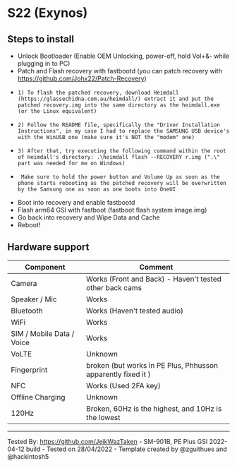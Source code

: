 # S22 (Exynos)

## Steps to install

* Unlock Bootloader (Enable OEM Unlocking, power-off, hold Vol+&- while plugging in to PC)
* Patch and Flash recovery with fastbootd (you can patch recovery with https://github.com/Johx22/Patch-Recovery)
*     1) To flash the patched recovery, download Heimdall (https://glassechidna.com.au/heimdall/) extract it and put the patched recovery.img into the same directory as the heimdall.exe (or the Linux equivalent)
*     2) Follow the README file, specifically the "Driver Installation Instructions", in my case I had to replace the SAMSUNG USB device's with the WinUSB one (make sure it's NOT the "modem" one)
*     3) After that, try executing the following command within the root of Heimdall's directory: .\heimdall flash --RECOVERY r.img (".\" part was needed for me on Windows)
*      Make sure to hold the power button and Volume Up as soon as the phone starts rebooting as the patched recovery will be overwritten by the Samsung one as soon as one boots into OneUI
* Boot into recovery and enable fastbootd
* Flash arm64 GSI with fastboot (fastboot flash system image.img)
* Go back into recovery and Wipe Data and Cache
* Reboot!

## Hardware support

| Component                 |      Comment                                                      |
|---------------------------|-------------------------------------------------------------------|
| Camera                    | Works (Front and Back) - Haven't tested other back cams           |
| Speaker / Mic             | Works                                                             |
| Bluetooth                 | Works (Haven't tested audio)                                      |
| WiFi                      | Works                                                             |
| SIM / Mobile Data / Voice | Works                                                             |
| VoLTE                     | Unknown                                                           |
| Fingerprint               | broken (but works in PE Plus, Phhusson apparently fixed it )      |
| NFC                       | Works (Used 2FA key)                                              |
| Offline Charging          | Unknown                                                           |
| 120Hz                     | Broken, 60Hz is the highest, and 10Hz is the lowest               |
---

Tested By: https://github.com/JeikWazTaken - SM-901B, PE Plus GSI 2022-04-12 build - Tested on 28/04/2022 - Template created by @zguithues and @hackintosh5
